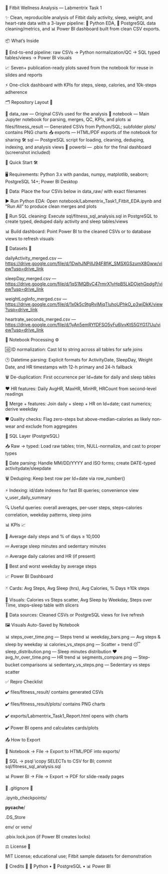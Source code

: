 🎯 Fitbit Wellness Analysis — Labmentrix Task 1

✨ Clean, reproducible analysis of Fitbit daily activity, sleep, weight, and heart-rate data with a 3-layer pipeline:
🐍 Python EDA, 🐘 PostgreSQL data cleaning/metrics, and 📊 Power BI dashboard built from clean CSV exports.

📦 What’s Inside

🔄 End-to-end pipeline: raw CSVs → Python normalization/QC → SQL typed tables/views → Power BI visuals

📈 Seven+ publication-ready plots saved from the notebook for reuse in slides and reports

⚡ One-click dashboard with KPIs for steps, sleep, calories, and 10k-steps adherence

🗂 Repository Layout 🧭

📁 data_raw — Original CSVs used for the analysis
📓 notebook — Main Jupyter notebook for parsing, merges, QC, KPIs, and plots
📊 files/fitness_result — Generated CSVs from Python/SQL; subfolder plots/ contains PNG charts
📤 exports — HTML/PDF exports of the notebook for sharing
🛠 sql — PostgreSQL script for loading, cleaning, deduping, indexing, and analysis views
📌 powerbi — .pbix for the final dashboard (screenshot included)

🚀 Quick Start 🛠️

🖥 Requirements: Python 3.x with pandas, numpy, matplotlib, seaborn; PostgreSQL 14+; Power BI Desktop

📂 Data: Place the four CSVs below in data_raw/ with exact filenames

▶️ Run Python EDA: Open notebook/Labmentrix_Task1_Fitbit_EDA.ipynb and “Run All” to produce clean merges and plots

🐘 Run SQL cleaning: Execute sql/fitness_sql_analysis.sql in PostgreSQL to create typed, deduped daily activity and sleep tables/views

📊 Build dashboard: Point Power BI to the cleaned CSVs or to database views to refresh visuals

📑 Datasets 🔗

dailyActivity_merged.csv — https://drive.google.com/file/d/1DwhJNPjIlJ94F8fjK_SMSXGSzumX8Gww/view?usp=drive_link

sleepDay_merged.csv — https://drive.google.com/file/d/1qS1MQBvC47rmrX1yHpB5LkDOjehGpdgP/view?usp=drive_link

weightLogInfo_merged.csv — https://drive.google.com/file/d/1x0k5c9tgRviMjqTluhoUPhkO_p3wjDkK/view?usp=drive_link

heartrate_seconds_merged.csv — https://drive.google.com/file/d/1yAn5emRYfDFSO5yFu6lvvKtS5GYG17Uu/view?usp=drive_link

🔬 Notebook Processing ⚙️

🆔 ID normalization: Cast Id to string across all tables for safe joins

🕒 Datetime parsing: Explicit formats for ActivityDate, SleepDay, Weight Date, and HR timestamps with 12-h primary and 24-h fallback

🗑 De-duplication: First occurrence per Id+date for daily and sleep tables

❤️ HR features: Daily AvgHR, MaxHR, MinHR, HRCount from second-level readings

🔗 Merge + features: Join daily + sleep + HR on Id+date; cast numerics; derive weekday

🛡 Quality checks: Flag zero-steps but above-median-calories as likely non-wear and exclude from aggregates

🐘 SQL Layer (PostgreSQL)

📥 Raw → typed: Load raw tables; trim, NULL-normalize, and cast to proper types

📅 Date parsing: Handle MM/DD/YYYY and ISO forms; create DATE-typed activitydate/sleepdate

🗑 Deduping: Keep best row per Id+date via row_number()

⚡ Indexing: id/date indexes for fast BI queries; convenience view v_user_daily_summary

🔍 Useful queries: overall averages, per-user steps, steps–calories correlation, weekday patterns, sleep joins

📊 KPIs 📈

👣 Average daily steps and % of days ≥ 10,000

💤 Average sleep minutes and sedentary minutes

🔥 Average daily calories and HR (if present)

📅 Best and worst weekday by average steps

📈 Power BI Dashboard

🃏 Cards: Avg Steps, Avg Sleep (hrs), Avg Calories, % Days ≥10k steps

🔘 Visuals: Calories vs Steps scatter, Avg Sleep by Weekday, Steps over Time, steps–sleep table with slicers

🔗 Data sources: Cleaned CSVs or PostgreSQL views for live refresh

🖼 Visuals Auto-Saved by Notebook

📊 steps_over_time.png — Steps trend
📊 weekday_bars.png — Avg steps & sleep by weekday
📊 calories_vs_steps.png — Scatter + trend
😴 sleep_distribution.png — Sleep minutes distribution
❤️ avg_hr_over_time.png — HR trend
📊 segments_compare.png — Step-bucket comparisons
📊 sedentary_vs_steps.png — Sedentary vs steps scatter

✅ Repro Checklist

✔️ files/fitness_result/ contains generated CSVs

✔️ files/fitness_result/plots/ contains PNG charts

✔️ exports/Labmentrix_Task1_Report.html opens with charts

✔️ Power BI opens and calculates cards/plots

📤 How to Export

📓 Notebook → File → Export to HTML/PDF into exports/

🐘 SQL → psql \copy SELECTs to CSV for BI; commit sql/fitness_sql_analysis.sql

📊 Power BI → File → Export → PDF for slide-ready pages

📝 .gitignore 🧹

.ipynb_checkpoints/

__pycache__/

.DS_Store

env/ or venv/

.pbix.lock.json (if Power BI creates locks)

⚖️ License 📄

MIT License; educational use; Fitbit sample datasets for demonstration

🙌 Credits 🙏
🐍 Python • 🐘 PostgreSQL • 📊 Power BI
